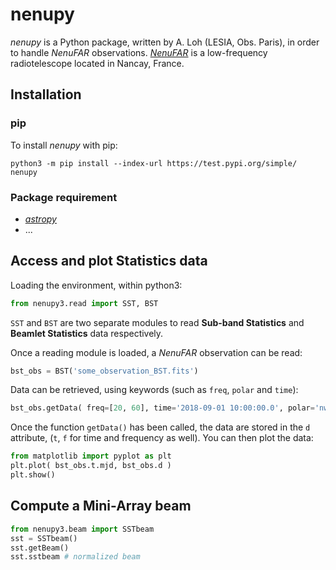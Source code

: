 # **nenupy**
*nenupy* is a Python package, written by A. Loh (LESIA, Obs. Paris), in order to handle *NenuFAR* observations.
[*NenuFAR*](https://nenufar.obs-nancay.fr) is a low-frequency radiotelescope located in Nancay, France.

## Installation
### pip
To install *nenupy* with pip:
```
python3 -m pip install --index-url https://test.pypi.org/simple/ nenupy
```

### Package requirement
* [*astropy*](http://www.astropy.org)
* ...

## Access and plot Statistics data
Loading the environment, within python3:
```python
from nenupy3.read import SST, BST
```
`SST` and `BST` are two separate modules to read **Sub-band Statistics** and **Beamlet Statistics** data respectively.

Once a reading module is loaded, a *NenuFAR* observation can be read:
```python
bst_obs = BST('some_observation_BST.fits')
```

Data can be retrieved, using keywords (such as `freq`, `polar` and `time`):
```python
bst_obs.getData( freq=[20, 60], time='2018-09-01 10:00:00.0', polar='nw' )
```

Once the function `getData()` has been called, the data are stored in the `d` attribute, (`t`, `f` for time and frequency as well). You can then plot the data:
```python
from matplotlib import pyplot as plt
plt.plot( bst_obs.t.mjd, bst_obs.d )
plt.show()
```

## Compute a Mini-Array beam
```python
from nenupy3.beam import SSTbeam
sst = SSTbeam()
sst.getBeam()
sst.sstbeam # normalized beam
```